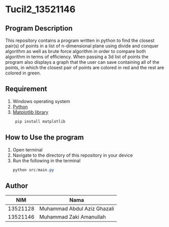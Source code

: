 # Tucil2_13521146

## Program Description
This repository contains a program written in python to find the closest pair(s) of points in a list of n-dimensional plane using
divide and conquer algorithm as well as brute force algorithm in order to compare both algorithm in terms of efficiency. When passing a 3d list of points the program also displays a graph that the user can save containing all of the points, in which the closest pair of points are colored in red and the rest are colored in green.

## Requirement
1. Windows operating system
2. [Python](https://www.python.org/downloads/)
3. [Matplotlib library](https://pypi.org/project/matplotlib/)
   ```powershell
    pip install matplotlib
    ```

## How to Use the program
1. Open terminal
2. Navigate to the directory of this repository in your device
3. Run the following in the terminal
   	```powershell
    python src/main.py
    ```

## Author
   NIM    | Nama
--------- | -------------
13521128  | Muhammad Abdul Aziz Ghazali
13521146  | Muhammad Zaki Amanullah